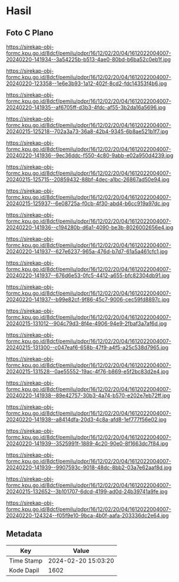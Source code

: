 # Hasil

## Foto C Plano

https://sirekap-obj-formc.kpu.go.id/8dcf/pemilu/pdpr/16/12/02/20/04/1612022004007-20240220-141934--3a54225b-b513-4ae0-80bd-b6ba52c0eb1f.jpg

https://sirekap-obj-formc.kpu.go.id/8dcf/pemilu/pdpr/16/12/02/20/04/1612022004007-20240220-123358--1e6e3b93-1a12-402f-8cd2-fdc14353f4b6.jpg

https://sirekap-obj-formc.kpu.go.id/8dcf/pemilu/pdpr/16/12/02/20/04/1612022004007-20240220-141935--af6705ff-d3b3-4fdc-af55-3b2da16a5696.jpg

https://sirekap-obj-formc.kpu.go.id/8dcf/pemilu/pdpr/16/12/02/20/04/1612022004007-20240215-125218--702a3a73-36a8-42b4-9345-6b8ae521b1f7.jpg

https://sirekap-obj-formc.kpu.go.id/8dcf/pemilu/pdpr/16/12/02/20/04/1612022004007-20240220-141936--9ec36ddc-f550-4c80-9abb-e02a950d4239.jpg

https://sirekap-obj-formc.kpu.go.id/8dcf/pemilu/pdpr/16/12/02/20/04/1612022004007-20240215-125715--20859432-88bf-4dec-a1bc-26867ad50e94.jpg

https://sirekap-obj-formc.kpu.go.id/8dcf/pemilu/pdpr/16/12/02/20/04/1612022004007-20240215-125937--6e08725a-f0cb-4f30-abd4-b6cc919a97dc.jpg

https://sirekap-obj-formc.kpu.go.id/8dcf/pemilu/pdpr/16/12/02/20/04/1612022004007-20240220-141936--c194280b-d6a1-4090-be3b-8026002656e4.jpg

https://sirekap-obj-formc.kpu.go.id/8dcf/pemilu/pdpr/16/12/02/20/04/1612022004007-20240220-141937--627e6237-965a-476d-b7d7-61a5a461cfc1.jpg

https://sirekap-obj-formc.kpu.go.id/8dcf/pemilu/pdpr/16/12/02/20/04/1612022004007-20240220-141937--676d6e53-0fc5-4412-a655-bfc82304db91.jpg

https://sirekap-obj-formc.kpu.go.id/8dcf/pemilu/pdpr/16/12/02/20/04/1612022004007-20240220-141937--b99e82cf-9f86-45c7-9006-cec59fd8897c.jpg

https://sirekap-obj-formc.kpu.go.id/8dcf/pemilu/pdpr/16/12/02/20/04/1612022004007-20240215-131012--904c79d3-8f4e-4906-94e9-2fbaf3a7af6d.jpg

https://sirekap-obj-formc.kpu.go.id/8dcf/pemilu/pdpr/16/12/02/20/04/1612022004007-20240215-131300--c047eaf6-658b-47f9-a4f5-a25c538d7965.jpg

https://sirekap-obj-formc.kpu.go.id/8dcf/pemilu/pdpr/16/12/02/20/04/1612022004007-20240215-131528--0ae55552-19ac-4f76-b869-e5f2bc83d2e4.jpg

https://sirekap-obj-formc.kpu.go.id/8dcf/pemilu/pdpr/16/12/02/20/04/1612022004007-20240220-141938--89e42757-30b3-4a74-b570-e202e7eb72ff.jpg

https://sirekap-obj-formc.kpu.go.id/8dcf/pemilu/pdpr/16/12/02/20/04/1612022004007-20240220-141938--a8414dfa-20d3-4c8a-afd8-1ef777f56e02.jpg

https://sirekap-obj-formc.kpu.go.id/8dcf/pemilu/pdpr/16/12/02/20/04/1612022004007-20240220-141939--3525991f-1889-4c20-90e0-8f1663dc7f84.jpg

https://sirekap-obj-formc.kpu.go.id/8dcf/pemilu/pdpr/16/12/02/20/04/1612022004007-20240220-141939--9907593c-9018-48dc-8bb2-03a7e62aaf8d.jpg

https://sirekap-obj-formc.kpu.go.id/8dcf/pemilu/pdpr/16/12/02/20/04/1612022004007-20240215-132652--3b101707-6dcd-4199-ad0d-24b39741a9fe.jpg

https://sirekap-obj-formc.kpu.go.id/8dcf/pemilu/pdpr/16/12/02/20/04/1612022004007-20240220-124324--f05f9e10-9bca-4b0f-aafa-203336dc2e64.jpg


## Metadata

| Key        | Value               |
| ---------- | ------------------- |
| Time Stamp | 2024-02-20 15:03:20 |
| Kode Dapil | 1602                |



